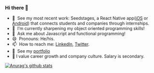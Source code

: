 ### Hi there 👋

- 🔭 &nbsp;See my most recent work: Seedstages, a React Native app([iOS](https://apps.apple.com/us/app/seedstages/id1522370422) or [Android](https://play.google.com/store/apps/details?id=com.seedstages.seedstages&hl=en_US)) that connects students and companies through internships.
- 🌱 &nbsp;I’m currently sharpening my object oriented programming skills!
- 💬 &nbsp;Ask me about Javascript and functional programming!
- 😄 &nbsp;Pronouns: He/his.
- 📫 &nbsp;How to reach me: [LinkedIn](https://www.linkedin.com/in/daniel-morales-s96/), [Twitter](https://twitter.com/Princedany96).
- 💼 &nbsp;See my [portfolio](https://www.danielmoraless.com)
- 👯 I value career growth and company culture. Salary is secondary. 

[![Anurag's github stats](https://github-readme-stats.vercel.app/api?username=PrinceD96&hide=stars&show_icons=true&count_private=true&theme=vue)](https://github.com/anuraghazra/github-readme-stats)

<!--
- ⚡ Fun fact: ...
- 🤔 I’m looking for help with ...
-->
